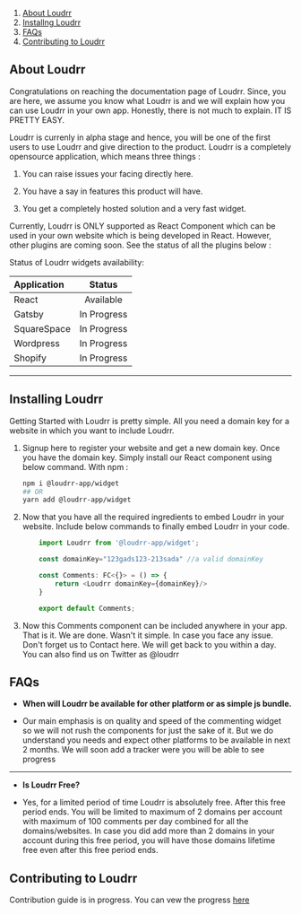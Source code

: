 1. [About Loudrr](#about-loudrr)
2. [Installng Loudrr](#installing-loudrr)
3. [FAQs](#faqs)
4. [Contributing to Loudrr](#contributing-to-loudrr)


## About Loudrr

Congratulations on reaching the documentation page of Loudrr. Since, you are here, we assume you know what Loudrr is and we will explain how you can use Loudrr in your own app. Honestly, there is not much to explain. IT IS PRETTY EASY.

Loudrr is currenly in alpha stage and hence, you will be one of the first users to use Loudrr and give direction to the product. Loudrr is a completely opensource application, which means three things :

1. You can raise issues your facing directly here.
2. You have a say in features this product will have.

3. You get a completely hosted solution and a very fast widget.

Currently, Loudrr is ONLY supported as React Component which can be used in your own website which is being developed in React. However, other plugins are coming soon. See the status of all the plugins below :

Status of Loudrr widgets availability: 


| Application       | Status     | 
|:------------- | :----------: | 
|  React |  Available  |
| Gatsby | In Progress |
| SquareSpace |  In Progress|
| Wordpress | In Progress |
| Shopify | In Progress |

----

## Installing Loudrr

Getting Started with Loudrr is pretty simple. All you need a domain key for a website in which you want to include Loudrr.

1.    Signup here to register your website and get a new domain key.
    Once you have the domain key. Simply install our React component using below command.
    With npm :

        ```bash
        npm i @loudrr-app/widget 
        ## OR
        yarn add @loudrr-app/widget
        ```


2. Now that you have all the required ingredients to embed Loudrr in your website. Include below commands to finally embed Loudrr in your code.
    ```javascript
        import Loudrr from '@loudrr-app/widget';

        const domainKey="123gads123-213sada" //a valid domainKey

        const Comments: FC<{}> = () => {
            return <Loudrr domainKey={domainKey}/>
        }

        export default Comments;
    ```
3.  Now this Comments component can be included anywhere in your app.
    That is it. We are done. Wasn't it simple. In case you face any issue. Don't forget us to Contact here. We will get back to you within a day. You can also find us on Twitter as @loudrr

## FAQs

- **When will Loudrr be available for other platform or as simple js bundle.**

- Our main emphasis is on quality and speed of the commenting widget so we will not rush the components for just the sake of it. But we do understand you needs and expect other platforms to be available in next 2 months. We will soon add a tracker were you will be able to see progress
----------------
- **Is Loudrr Free?**

- Yes, for a limited period of time Loudrr is absolutely free. After this free period ends. You will be limited to maximum of 2 domains per account with maximum of 100 comments per day combined for all the domains/websites. In case you did add more than 2 domains in your account during this free period, you will have those domains lifetime free even after this free period ends.

## Contributing to Loudrr
Contribution guide is in progress. You can vew the progress [here](CONTRIBUTION.md)
